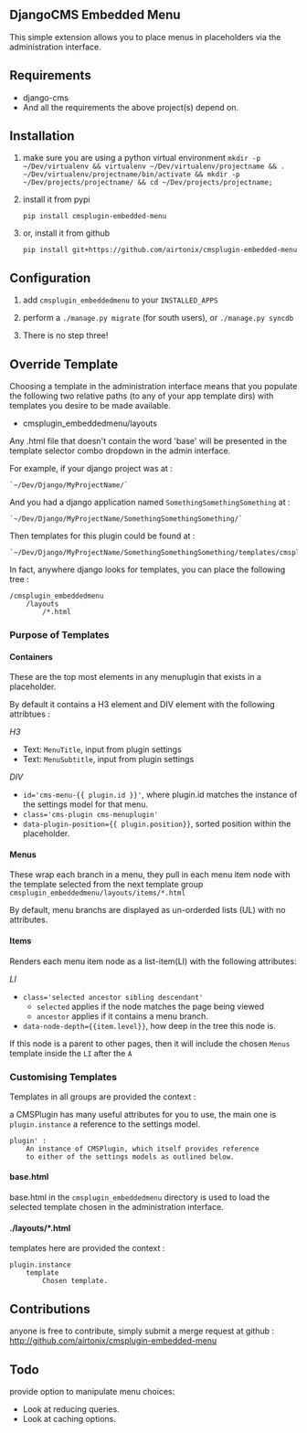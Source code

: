 ## DjangoCMS Embedded Menu

This simple extension allows you to place menus in placeholders via the
administration interface.


## Requirements

* django-cms
* And all the requirements the above project(s) depend on.


## Installation

1. make sure you are using a python virtual environment
    `mkdir -p ~/Dev/virtualenv && virtualenv ~/Dev/virtualenv/projectname && . ~/Dev/virtualenv/projectname/bin/activate && mkdir -p ~/Dev/projects/projectname/ && cd ~/Dev/projects/projectname; `

2. install it from pypi

    `pip install cmsplugin-embedded-menu`

3. or, install it from github

    `pip install git+https://github.com/airtonix/cmsplugin-embedded-menu`

## Configuration

1. add `cmsplugin_embeddedmenu` to your `INSTALLED_APPS`

2. perform a `./manage.py migrate` (for south users), or `./manage.py syncdb`

3. There is no step three!


## Override Template

Choosing a template in the administration interface means that you
populate the following two relative paths (to any of your app template dirs)
with templates you desire to be made available.

* cmsplugin_embeddedmenu/layouts

Any .html file that doesn't contain the word 'base' will be presented in
the template selector combo dropdown in the admin interface.

For example, if your django project was at :

    `~/Dev/Django/MyProjectName/`

And you had a django application named `SomethingSomethingSomething` at :

    `~/Dev/Django/MyProjectName/SomethingSomethingSomething/`

Then templates for this plugin could be found at :

    `~/Dev/Django/MyProjectName/SomethingSomethingSomething/templates/cmsplugin_embeddedmenu/layouts/*.html`

In fact, anywhere django looks for templates, you can place the following tree :

    /cmsplugin_embeddedmenu
        /layouts
            /*.html

### Purpose of Templates

#### Containers

These are the top most elements in any menuplugin that exists in a placeholder. 

By default it contains a H3 element and DIV element with the following attribtues : 

*H3*

 * Text: `MenuTitle`, input from plugin settings
 * Text: `MenuSubtitle`, input from plugin settings

*DIV*

 * `id='cms-menu-{{ plugin.id }}'`, where plugin.id matches the instance of the settings model for that menu.
 * `class='cms-plugin cms-menuplugin'`
 * `data-plugin-position={{ plugin.position}}`, sorted position within the placeholder.

#### Menus

These wrap each branch in a menu, they pull in each menu item node with the template selected from the 
next template group `cmsplugin_embeddedmenu/layouts/items/*.html`

By default, menu branchs are displayed as un-orderded lists (UL) with no attributes.

#### Items

Renders each menu item node as a list-item(LI) with the following attributes:

*LI*

 * `class='selected ancestor sibling descendant'`
    * `selected` applies if the node matches the page being viewed
    * `ancestor`  applies if it contains a menu branch.
 * `data-node-depth={{item.level}}`, how deep in the tree this node is.

If this node is a parent to other pages, then it will include the chosen `Menus` template inside the `LI` after the `A`


### Customising Templates

Templates in all groups are provided the context :

a CMSPlugin has many useful attributes for you to use, the main one
is `plugin.instance` a reference to the settings model.


    plugin' :
        An instance of CMSPlugin, which itself provides reference 
        to either of the settings models as outlined below.


#### base.html

base.html in the `cmsplugin_embeddedmenu` directory is used to load the
selected template chosen in the administration interface.


#### ./layouts/*.html

templates here are provided the context :


    plugin.instance
        template
            Chosen template.


## Contributions

anyone is free to contribute, simply submit a merge request at
github : http://github.com/airtonix/cmsplugin-embedded-menu


## Todo

provide option to manipulate menu choices:

* Look at reducing queries.
* Look at caching options.
